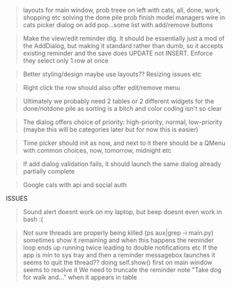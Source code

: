 > layouts for main window, prob treee on left with cats, all, done, work, shopping etc
solving the done pile prob
> finish model managers
> wire in cats picker dialog on add pop...some list with add/remove buttons


> Make the view/edit reminder dlg. It should be essentially just a mod of the AddDialog,
  but making it standard rather than dumb, so it accepts existing reminder
  and the save does UPDATE not INSERT. Enforce they select only 1 row at once

> Better styling/design maybe use layouts?? Resizing issues etc

> Right click the row should also offer edit/remove menu

> Ultimately we probably need 2 tables or 2 different widgets for the done/notdone pile as
sorting is a bitch and color coding isn't so clear

> The dialog offers choice of priority: high-priority, normal, low-priority (maybe this will be categories later
but for now this is easier)

> Time picker should init as now, and next to it there should be a QMenu with common choices, now, tomorrow, midnight etc

> If add dialog validation fails, it should launch the same dialog already partially complete

> Google cals with api and social auth

ISSUES

> Sound alert doesnt work on my laptop, but beep doesnt even work in bash :(

> Not sure threads are properly being killed (ps aux|grep -i main.py)
  sometimes show it remaining and when this happens the reminder loop
  ends up running twice leading to double notifications etc
> If the app is min to sys tray and then a reminder messagebox launches it
  seems to quit the thread?? doing self.show() first on main window seems to resolve it
> We need to truncate the reminder note "Take dog for walk and..." when it appears in table



